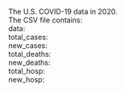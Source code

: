 The U.S. COVID-19 data in 2020.  
The CSV file contains:  
data:  
total_cases:  
new_cases:  
total_deaths:  
new_deaths:  
total_hosp:  
new_hosp:  
